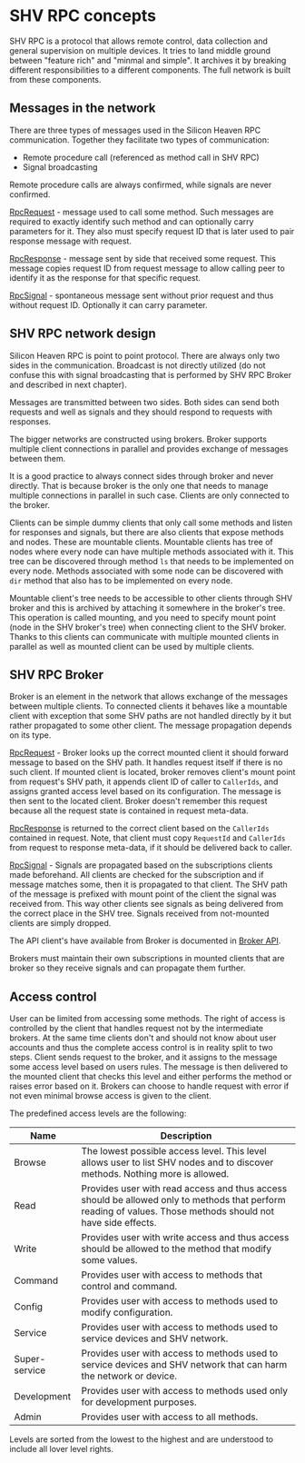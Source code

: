 # SHV RPC concepts

SHV RPC is a protocol that allows remote control, data collection and general
supervision on multiple devices. It tries to land middle ground between "feature
rich" and "minmal and simple". It archives it by breaking different
responsibilities to a different components. The full network is built from these
components.

## Messages in the network

There are three types of messages used in the Silicon Heaven RPC communication.
Together they facilitate two types of communication:

* Remote procedure call (referenced as method call in SHV RPC)
* Signal broadcasting

Remote procedure calls are always confirmed, while signals are never confirmed.

[RpcRequest](rpcmessage.md#rpcrequest) - message used to call some method. Such
messages are required to exactly identify such method and can optionally carry
parameters for it. They also must specify request ID that is later used to pair
response message with request.

[RpcResponse](rpcmessage.md#rpcresponse) - message sent by side that received
some request. This message copies request ID from request message to allow
calling peer to identify it as the response for that specific request.

[RpcSignal](rpcmessage.md#rpcsignal) - spontaneous message sent without prior
request and thus without request ID. Optionally it can carry parameter.

## SHV RPC network design

Silicon Heaven RPC is point to point protocol. There are always only two sides
in the communication. Broadcast is not directly utilized (do not confuse this
with signal broadcasting that is performed by SHV RPC Broker and described in
next chapter).

Messages are transmitted between two sides. Both sides can send both requests
and well as signals and they should respond to requests with responses.

The bigger networks are constructed using brokers. Broker supports multiple
client connections in parallel and provides exchange of messages between them.

It is a good practice to always connect sides through broker and never directly.
That is because broker is the only one that needs to manage multiple connections
in parallel in such case. Clients are only connected to the broker.

Clients can be simple dummy clients that only call some methods and listen for
responses and signals, but there are also clients that expose methods and nodes.
These are mountable clients. Mountable clients has tree of nodes where every
node can have multiple methods associated with it. This tree can be discovered
through method `ls` that needs to be implemented on every node. Methods
associated with some node can be discovered with `dir` method that also has to
be implemented on every node.

Mountable client's tree needs to be accessible to other clients through SHV
broker and this is archived by attaching it somewhere in the broker's tree. This
operation is called mounting, and you need to specify mount point (node in the
SHV broker's tree) when connecting client to the SHV broker. Thanks to this
clients can communicate with multiple mounted clients in parallel as well as
mounted client can be used by multiple clients.


## SHV RPC Broker

Broker is an element in the network that allows exchange of the messages between
multiple clients. To connected clients it behaves like a mountable client with
exception that some SHV paths are not handled directly by it but rather
propagated to some other client. The message propagation depends on its type.

[RpcRequest](rpcmessage.md#rpcrequest) - Broker looks up the correct mounted
client it should forward message to based on the SHV path. It handles request
itself if there is no such client. If mounted client is located, broker removes
client's mount point from request's SHV path, it appends client ID of caller to
`CallerIds`, and assigns granted access level based on its configuration. The
message is then sent to the located client. Broker doesn't remember this request
because all the request state is contained in request meta-data.

[RpcResponse](rpcmessage.md#rpcresponse) is returned to the correct client based
on the `CallerIds` contained in request. Note, that client must copy `RequestId`
and `CallerIds` from request to response meta-data, if it should be delivered
back to caller.

[RpcSignal](rpcmessage.md#rpcsignal) - Signals are propagated based on the
subscriptions clients made beforehand. All clients are checked for the
subscription and if message matches some, then it is propagated to that client.
The SHV path of the message is prefixed with mount point of the client the
signal was received from. This way other clients see signals as being delivered
from the correct place in the SHV tree. Signals received from not-mounted
clients are simply dropped.

The API client's have available from Broker is documented in [Broker
API](./rpcmethods/broker.md).

Brokers must maintain their own subscriptions in mounted clients that are broker
so they receive signals and can propagate them further.


## Access control

User can be limited from accessing some methods. The right of access is
controlled by the client that handles request not by the intermediate brokers.
At the same time clients don't and should not know about user accounts and thus
the complete access control is in reality split to two steps. Client sends
request to the broker, and it assigns to the message some access level based on
users rules. The message is then delivered to the mounted client that checks
this level and either performs the method or raises error based on it. Brokers
can choose to handle request with error if not even minimal browse access is
given to the client.

The predefined access levels are the following:

| Name          | Description                                                                                                                                                  |
|---------------|--------------------------------------------------------------------------------------------------------------------------------------------------------------|
| Browse        | The lowest possible access level. This level allows user to list SHV nodes and to discover methods. Nothing more is allowed.                                 |
| Read          | Provides user with read access and thus access should be allowed only to methods that perform reading of values. Those methods should not have side effects. |
| Write         | Provides user with write access and thus access should be allowed to the method that modify some values.                                                     |
| Command       | Provides user with access to methods that control and command.                                                                                               |
| Config        | Provides user with access to methods used to modify configuration.                                                                                           |
| Service       | Provides user with access to methods used to service devices and SHV network.                                                                                |
| Super-service | Provides user with access to methods used to service devices and SHV network that can harm the network or device.                                            |
| Development   | Provides user with access to methods used only for development purposes.                                                                                     |
| Admin         | Provides user with access to all methods.                                                                                                                    |

Levels are sorted from the lowest to the highest and are understood to include
all lover level rights.

